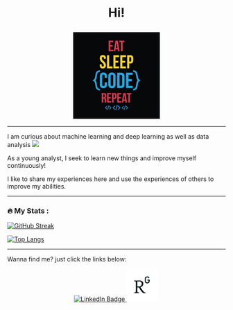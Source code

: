 <h1 align="center">
  
  Hi! 
  
</h1>

<div align="center">

  <img src="Pic_Github_Overview2.jpg" width="200" height=auto/>
  
</div>

---

I am curious about machine learning and deep learning as well as data analysis <img src="https://media.giphy.com/media/WUlplcMpOCEmTGBtBW/giphy.gif" width="30">

As a young analyst, I seek to learn new things and improve myself continuously!

I like to share my experiences here and use the experiences of others to improve my abilities.

---

### :fire: My Stats :

[![GitHub Streak](http://github-readme-streak-stats.herokuapp.com?user=AmirRezaei-2023&theme=dark&background=000000)](https://git.io/streak-stats)

[![Top Langs](https://github-readme-stats.vercel.app/api/top-langs/?username=AmirRezaei-2023)](https://github.com/anuraghazra/github-readme-stats)


---

Wanna find me? just click the links below:

<div id="badges" align="center">
  <a href="https://www.linkedin.com/in/amir-rezaei-tehran">
        <img src="https://www.logo.wine/a/logo/LinkedIn/LinkedIn-Logo.wine.svg" alt="LinkedIn Badge"
          width="150" height=auto/>
    </a>
  <a href="https://www.researchgate.net/profile/Amir-Rezaei-16?ev=hdr_xprf">
        <img src="images.png" alt="Kaggle Badge"
           width="75" height=auto/>
  </a>



